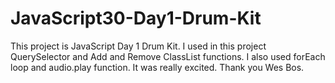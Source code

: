 # JavaScript30-Day1-Drum-Kit
This project is JavaScript Day 1 Drum Kit. I used in this project QuerySelector and Add and Remove ClassList functions. I also used forEach loop and audio.play function. It was really excited. Thank you Wes Bos.
